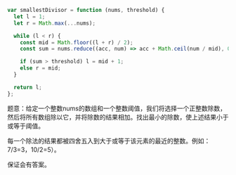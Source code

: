 ```javascript
var smallestDivisor = function (nums, threshold) {
  let l = 1;
  let r = Math.max(...nums);

  while (l < r) {
    const mid = Math.floor((l + r) / 2);
    const sum = nums.reduce((acc, num) => acc + Math.ceil(num / mid), 0);

    if (sum > threshold) l = mid + 1;
    else r = mid;
  }

  return l;
};
```

题意：给定一个整数nums的数组和一个整数阈值，我们将选择一个正整数除数，然后将所有数组除以它，并将除数的结果相加。找出最小的除数，使上述结果小于或等于阈值。

每一个除法的结果都被四舍五入到大于或等于该元素的最近的整数。例如：7/3=3，10/2=5）。

保证会有答案。